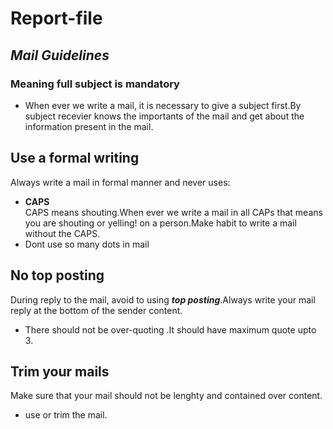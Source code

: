 # Report-file
## *Mail Guidelines*
### Meaning full subject is mandatory
- When ever we write a mail, it is necessary to give a subject first.By subject recevier knows the importants of the mail and get about the information present in the mail.
## Use a formal writing 
Always write a mail in formal manner and never uses:
- **CAPS**\
CAPS means shouting.When ever we write a mail in all CAPs that means you are shouting or yelling! on a person.Make habit to write a mail without the CAPS.
- Dont use  so many dots in mail 
## No top posting
During reply to the mail, avoid to using ***top posting***.Always write your mail reply at the bottom of the sender content.
- There should not be over-quoting .It should have maximum quote upto 3.
## Trim your mails
Make sure that your mail should not be lenghty and contained over content.
- use <snip> or trim the mail.






